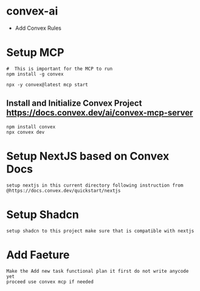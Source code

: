 # convex-ai

- Add Convex Rules

# Setup MCP
```
#  This is important for the MCP to run
npm install -g convex

npx -y convex@latest mcp start
```

## Install and Initialize Convex Project https://docs.convex.dev/ai/convex-mcp-server

```
npm install convex
npx convex dev
```

# Setup NextJS based on Convex Docs

```
setup nextjs in this current directory following instruction from @https://docs.convex.dev/quickstart/nextjs 
```

# Setup Shadcn

```
setup shadcn to this project make sure that is compatible with nextjs
```

# Add Faeture

```
Make the Add new task functional plan it first do not write anycode yet
proceed use convex mcp if needed